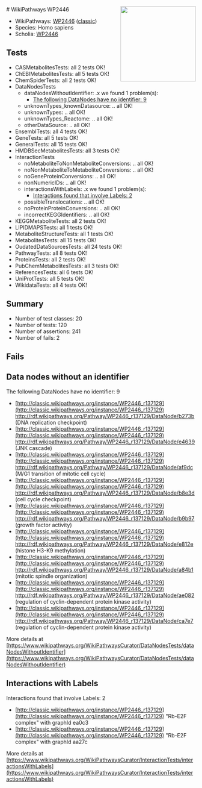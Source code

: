 <img style="float: right; width: 200px" src="https://upload.wikimedia.org/wikipedia/commons/thumb/8/83/Wplogo_with_text_500.png/640px-Wplogo_with_text_500.png" />
# WikiPathways WP2446

* WikiPathways: [WP2446](https://wikipathways.org/pathways/WP2446) ([classic](https://classic.wikipathways.org/instance/WP2446))
* Species: Homo sapiens
* Scholia: [WP2446](https://scholia.toolforge.org/wikipathways/WP2446)
## Tests
* CASMetabolitesTests: all 2 tests OK!
* ChEBIMetabolitesTests: all 5 tests OK!
* ChemSpiderTests: all 2 tests OK!
* DataNodesTests
    * dataNodesWithoutIdentifier: .x we found 1 problem(s):
        * [The following DataNodes have no identifier: 9](#d2d32fa8)
    * unknownTypes_knownDatasource: .. all OK!
    * unknownTypes: .. all OK!
    * unknownTypes_Reactome: .. all OK!
    * otherDataSource: .. all OK!
* EnsemblTests: all 4 tests OK!
* GeneTests: all 5 tests OK!
* GeneralTests: all 15 tests OK!
* HMDBSecMetabolitesTests: all 3 tests OK!
* InteractionTests
    * noMetaboliteToNonMetaboliteConversions: .. all OK!
    * noNonMetaboliteToMetaboliteConversions: .. all OK!
    * noGeneProteinConversions: .. all OK!
    * nonNumericIDs: .. all OK!
    * interactionsWithLabels: .x we found 1 problem(s):
        * [Interactions found that involve Labels: 2](#630d2679)
    * possibleTranslocations: .. all OK!
    * noProteinProteinConversions: .. all OK!
    * incorrectKEGGIdentifiers: .. all OK!
* KEGGMetaboliteTests: all 2 tests OK!
* LIPIDMAPSTests: all 1 tests OK!
* MetaboliteStructureTests: all 1 tests OK!
* MetabolitesTests: all 15 tests OK!
* OudatedDataSourcesTests: all 24 tests OK!
* PathwayTests: all 8 tests OK!
* ProteinsTests: all 2 tests OK!
* PubChemMetabolitesTests: all 3 tests OK!
* ReferencesTests: all 6 tests OK!
* UniProtTests: all 5 tests OK!
* WikidataTests: all 4 tests OK!


## Summary

* Number of test classes: 20
* Number of tests: 120
* Number of assertions: 241
* Number of fails: 2

## Fails

<a name="d2d32fa8" />

## Data nodes without an identifier

The following DataNodes have no identifier: 9

* [http://classic.wikipathways.org/instance/WP2446_r137129](http://classic.wikipathways.org/instance/WP2446_r137129) http://rdf.wikipathways.org/Pathway/WP2446_r137129/DataNode/b273b (DNA replication checkpoint)
* [http://classic.wikipathways.org/instance/WP2446_r137129](http://classic.wikipathways.org/instance/WP2446_r137129) http://rdf.wikipathways.org/Pathway/WP2446_r137129/DataNode/e4639 (JNK cascade)
* [http://classic.wikipathways.org/instance/WP2446_r137129](http://classic.wikipathways.org/instance/WP2446_r137129) http://rdf.wikipathways.org/Pathway/WP2446_r137129/DataNode/af9dc (M/G1 transition of mitotic cell cycle)
* [http://classic.wikipathways.org/instance/WP2446_r137129](http://classic.wikipathways.org/instance/WP2446_r137129) http://rdf.wikipathways.org/Pathway/WP2446_r137129/DataNode/b8e3d (cell cycle checkpoint)
* [http://classic.wikipathways.org/instance/WP2446_r137129](http://classic.wikipathways.org/instance/WP2446_r137129) http://rdf.wikipathways.org/Pathway/WP2446_r137129/DataNode/b9b97 (growth factor activity)
* [http://classic.wikipathways.org/instance/WP2446_r137129](http://classic.wikipathways.org/instance/WP2446_r137129) http://rdf.wikipathways.org/Pathway/WP2446_r137129/DataNode/e812e (histone H3-K9 methylation)
* [http://classic.wikipathways.org/instance/WP2446_r137129](http://classic.wikipathways.org/instance/WP2446_r137129) http://rdf.wikipathways.org/Pathway/WP2446_r137129/DataNode/a84b1 (mitotic spindle organization)
* [http://classic.wikipathways.org/instance/WP2446_r137129](http://classic.wikipathways.org/instance/WP2446_r137129) http://rdf.wikipathways.org/Pathway/WP2446_r137129/DataNode/ae082 (regulation of cyclin-dependent protein kinase activity)
* [http://classic.wikipathways.org/instance/WP2446_r137129](http://classic.wikipathways.org/instance/WP2446_r137129) http://rdf.wikipathways.org/Pathway/WP2446_r137129/DataNode/ca7e7 (regulation of cyclin-dependent protein kinase activity)


More details at [https://www.wikipathways.org/WikiPathwaysCurator/DataNodesTests/dataNodesWithoutIdentifier](https://www.wikipathways.org/WikiPathwaysCurator/DataNodesTests/dataNodesWithoutIdentifier)

<a name="630d2679" />

## Interactions with Labels

Interactions found that involve Labels: 2

* [http://classic.wikipathways.org/instance/WP2446_r137129](http://classic.wikipathways.org/instance/WP2446_r137129) "Rb-E2F complex" with graphId ea0c3
* [http://classic.wikipathways.org/instance/WP2446_r137129](http://classic.wikipathways.org/instance/WP2446_r137129) "Rb-E2F complex" with graphId aa27c


More details at [https://www.wikipathways.org/WikiPathwaysCurator/InteractionTests/interactionsWithLabels](https://www.wikipathways.org/WikiPathwaysCurator/InteractionTests/interactionsWithLabels)

